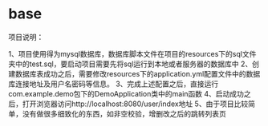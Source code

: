 # base

项目说明：

1、项目使用得为mysql数据库，数据库脚本文件在项目的resources下的sql文件夹中的test.sql，要启动项目需要先将sql运行到本地或者服务器的数据库中
2、创建数据库表成功之后，需要修改resources下的application.yml配置文件中的数据库连接地址及用户名密码等信息。
3、完成上述配置之后，直接运行com.example.demo包下的DemoApplication类中的main函数
4、启动成功之后，打开浏览器访问http://localhost:8080/user/index地址
5、由于项目比较简单，没有做很多细致化的东西，如非空校验，增删改之后的跳转列表页
